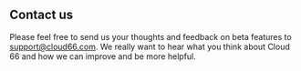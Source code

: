 ## Contact us

Please feel free to send us your thoughts and feedback on beta features to [support@cloud66.com](mailto:support@cloud66.com). We really want to hear what you think about Cloud 66 and how we can improve and be more helpful.
